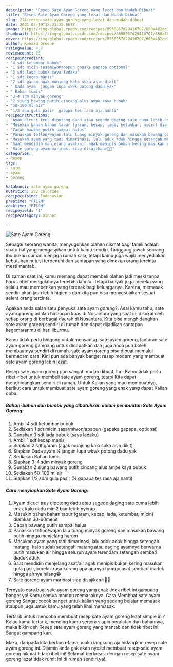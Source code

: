 ```yaml
---
description: "Resep Sate Ayam Goreng yang lezat dan Mudah Dibuat"
title: "Resep Sate Ayam Goreng yang lezat dan Mudah Dibuat"
slug: 274-resep-sate-ayam-goreng-yang-lezat-dan-mudah-dibuat
date: 2021-03-19T18:23:35.867Z
image: https://img-global.cpcdn.com/recipes/8958957d29416707/680x482cq70/sate-ayam-goreng-foto-resep-utama.jpg
thumbnail: https://img-global.cpcdn.com/recipes/8958957d29416707/680x482cq70/sate-ayam-goreng-foto-resep-utama.jpg
cover: https://img-global.cpcdn.com/recipes/8958957d29416707/680x482cq70/sate-ayam-goreng-foto-resep-utama.jpg
author: Ronald Greene
ratingvalue: 4.7
reviewcount: 15
recipeingredient:
- "4 sdt ketumbar bubuk"
- "1 sdt micin sasamiwonapapun gapake gapapa optional"
- "3 sdt lada bubuk saya ladaku"
- "1 sdt kecap manis"
- "2 sdt garam agak munjung kalo suka asin dikit"
- " Dada ayam  jangan lupa wkwk potong dadu yak"
- " Bahan tumis"
- "3-4 sdm minyak goreng"
- "2 siung bawang putih cincang alus ampe kaya bubuk"
- "50-100 ml air"
- "1/2 sdm gula pasir  gapapa tes rasa aja nanti"
recipeinstructions:
- "Ayam dicuci trus dipotong dadu atau segede daging sate cuma lebih enak kalo dadu mini2 biar lebih nyerap"
- "Masukin bahan bahan tabur (garam, kecap, lada, ketumbar, micin) diamkan 30-60menit"
- "Cacah bawang putih sampai halus"
- "Panaskan teflon/wajan lalu tuang minyak goreng dan masukan bawang putih hingga menjelang harum"
- "Masukan ayam yang tadi dimarinasi, lalu aduk aduk hingga setengah matang, kalo sudah setengah matang atau daging ayamnya berwarna putih masukan air hingga seluruh ayam terendam setengah sembari diaduk aduk"
- "Saat mendidih menjelang asat/air agak menipis bukan kering masukan gula pasir, koreksi rasa kurang apa apanya tunggu asat sembari diaduk hingga airnya hilang😁"
- "Sate goreng ayam marinasi siap disajikan🔥🤘😎"
categories:
- Resep
tags:
- sate
- ayam
- goreng

katakunci: sate ayam goreng 
nutrition: 293 calories
recipecuisine: Indonesian
preptime: "PT12M"
cooktime: "PT60M"
recipeyield: "1"
recipecategory: Dinner

---
```



![Sate Ayam Goreng](https://img-global.cpcdn.com/recipes/8958957d29416707/680x482cq70/sate-ayam-goreng-foto-resep-utama.jpg)

Sebagai seorang wanita, menyuguhkan olahan nikmat bagi famili adalah suatu hal yang mengasyikan untuk kamu sendiri. Tanggung jawab seorang ibu bukan cuman menjaga rumah saja, tetapi kamu juga wajib menyediakan kebutuhan nutrisi terpenuhi dan santapan yang dimakan orang tercinta mesti mantab.

Di zaman  saat ini, kamu memang dapat membeli olahan jadi meski tanpa harus ribet mengolahnya terlebih dahulu. Tetapi banyak juga mereka yang selalu mau memberikan yang terenak bagi keluarganya. Karena, memasak sendiri akan jauh lebih higienis dan kita pun bisa menyesuaikan sesuai selera orang tercinta. 



Apakah anda salah satu penyuka sate ayam goreng?. Asal kamu tahu, sate ayam goreng adalah hidangan khas di Nusantara yang saat ini disukai oleh setiap orang di berbagai daerah di Nusantara. Kita bisa menghidangkan sate ayam goreng sendiri di rumah dan dapat dijadikan santapan kegemaranmu di hari liburmu.

Kamu tidak perlu bingung untuk menyantap sate ayam goreng, lantaran sate ayam goreng gampang untuk didapatkan dan juga anda pun boleh membuatnya sendiri di rumah. sate ayam goreng bisa dibuat memalui bermacam cara. Kini pun ada banyak banget resep modern yang membuat sate ayam goreng lebih lezat.

Resep sate ayam goreng pun sangat mudah dibuat, lho. Kamu tidak perlu ribet-ribet untuk membeli sate ayam goreng, tetapi Kita dapat menghidangkan sendiri di rumah. Untuk Kalian yang mau membuatnya, berikut cara untuk membuat sate ayam goreng yang enak yang dapat Kalian coba.

<!--inarticleads1-->

##### Bahan-bahan dan bumbu yang dibutuhkan dalam pembuatan Sate Ayam Goreng:

1. Ambil 4 sdt ketumbar bubuk
1. Sediakan 1 sdt micin sasa/miwon/apapun (gapake gapapa, optional)
1. Gunakan 3 sdt lada bubuk (saya ladaku)
1. Ambil 1 sdt kecap manis
1. Siapkan 2 sdt garam (agak munjung kalo suka asin dikit)
1. Siapkan  Dada ayam ¼ jangan lupa wkwk potong dadu yak
1. Sediakan  Bahan tumis
1. Siapkan 3-4 sdm minyak goreng
1. Gunakan 2 siung bawang putih cincang alus ampe kaya bubuk
1. Sediakan 50-100 ml air
1. Siapkan 1/2 sdm gula pasir (¼ gapapa tes rasa aja nanti)




<!--inarticleads2-->

##### Cara menyiapkan Sate Ayam Goreng:

1. Ayam dicuci trus dipotong dadu atau segede daging sate cuma lebih enak kalo dadu mini2 biar lebih nyerap
1. Masukin bahan bahan tabur (garam, kecap, lada, ketumbar, micin) diamkan 30-60menit
1. Cacah bawang putih sampai halus
1. Panaskan teflon/wajan lalu tuang minyak goreng dan masukan bawang putih hingga menjelang harum
1. Masukan ayam yang tadi dimarinasi, lalu aduk aduk hingga setengah matang, kalo sudah setengah matang atau daging ayamnya berwarna putih masukan air hingga seluruh ayam terendam setengah sembari diaduk aduk
1. Saat mendidih menjelang asat/air agak menipis bukan kering masukan gula pasir, koreksi rasa kurang apa apanya tunggu asat sembari diaduk hingga airnya hilang😁
1. Sate goreng ayam marinasi siap disajikan🔥🤘😎




Ternyata cara buat sate ayam goreng yang enak tidak ribet ini gampang banget ya! Kamu semua mampu memasaknya. Cara Membuat sate ayam goreng Sangat cocok banget untuk kalian yang sedang belajar memasak ataupun juga untuk kamu yang telah lihai memasak.

Tertarik untuk mencoba membuat resep sate ayam goreng lezat simple ini? Kalau kamu tertarik, mending kamu segera siapin peralatan dan bahannya, maka bikin deh Resep sate ayam goreng yang mantab dan tidak ribet ini. Sangat gampang kan. 

Maka, daripada kita berlama-lama, maka langsung aja hidangkan resep sate ayam goreng ini. Dijamin anda gak akan nyesel membuat resep sate ayam goreng nikmat tidak ribet ini! Selamat berkreasi dengan resep sate ayam goreng lezat tidak rumit ini di rumah sendiri,ya!.

